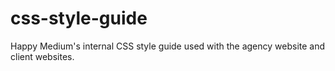 css-style-guide
===============

Happy Medium's internal CSS style guide used with the agency website and client websites.
